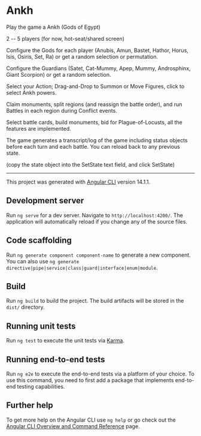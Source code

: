 # Ankh

Play the game a Ankh (Gods of Egypt) 

2 -- 5 players (for now, hot-seat/shared screen)

Configure the Gods for each player (Anubis, Amun, Bastet, Hathor, Horus, Isis, Osiris, Set, Ra) or get a random selection or permutation.

Configure the Guardians (Satet, Cat-Mummy, Apep, Mummy, Androsphinx, Giant Scorpion) or get a random selection.

Select your Action; Drag-and-Drop to Summon or Move Figures, click to select Ankh powers.

Claim monuments, split regions (and reassign the battle order), and run Battles in each region during Conflict events.

Select battle cards, build monuments, bid for Plague-of-Locusts, all the features are implemented.

The game generates a transcript/log of the game including status objects before each turn and each battle. You can reload back to any previous state.

(copy the state object into the SetState text field, and click SetState)

------

This project was generated with [Angular CLI](https://github.com/angular/angular-cli) version 14.1.1.

## Development server

Run `ng serve` for a dev server. Navigate to `http://localhost:4200/`. The application will automatically reload if you change any of the source files.

## Code scaffolding

Run `ng generate component component-name` to generate a new component. You can also use `ng generate directive|pipe|service|class|guard|interface|enum|module`.

## Build

Run `ng build` to build the project. The build artifacts will be stored in the `dist/` directory.

## Running unit tests

Run `ng test` to execute the unit tests via [Karma](https://karma-runner.github.io).

## Running end-to-end tests

Run `ng e2e` to execute the end-to-end tests via a platform of your choice. To use this command, you need to first add a package that implements end-to-end testing capabilities.

## Further help

To get more help on the Angular CLI use `ng help` or go check out the [Angular CLI Overview and Command Reference](https://angular.io/cli) page.
